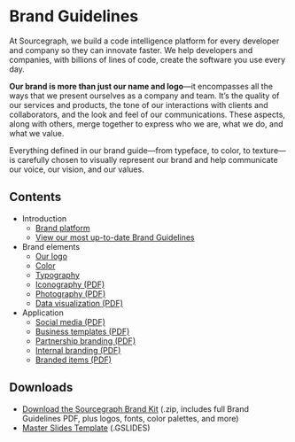 # Brand Guidelines

At Sourcegraph, we build a code intelligence platform for every developer and company so they can innovate faster.
We help developers and companies, with billions of lines of code, create the software you use every day.

<strong class="text-vivid-violet">Our brand is more than just our name and logo</strong>—it encompasses all the ways that we present ourselves
as a company and team. It’s the quality of our services and products, the tone of our interactions with
clients and collaborators, and the look and feel of our communications. These aspects, along with others,
merge together to express who we are, what we do,
and what we value.

Everything defined in our brand guide—from typeface, to color, to texture—is carefully chosen to visually represent our brand and help communicate our voice, our vision, and our values.

## Contents

<object role="img" data="how_we_express_our_brand.svg" style="float: right; margin-left: 2rem; max-width: 30rem"></object>

- Introduction
  - [Brand platform](brand-platform.md)
  - [View our most up-to-date Brand Guidelines](https://www.figma.com/proto/FgyGEwbhLuXgIKOh3If74s/Brand-Guidelines?page-id=0%3A1&node-id=1%3A822&viewport=913%2C2290%2C0.21&scaling=min-zoom)
- Brand elements
  - [Our logo](logo.md)
  - [Color](color.md)
  - [Typography](typography.md)
  - [Iconography (PDF)](https://sourcegraphstatic.com/Sourcegraph_Brand_Guidelines.pdf#page=46)
  - [Photography (PDF)](https://sourcegraphstatic.com/Sourcegraph_Brand_Guidelines.pdf#page=54)
  - [Data visualization (PDF)](https://sourcegraphstatic.com/Sourcegraph_Brand_Guidelines.pdf#page=57)
- Application
  - [Social media (PDF)](https://sourcegraphstatic.com/Sourcegraph_Brand_Guidelines.pdf#page=66)
  - [Business templates (PDF)](https://sourcegraphstatic.com/Sourcegraph_Brand_Guidelines.pdf#page=69)
  - [Partnership branding (PDF)](https://sourcegraphstatic.com/Sourcegraph_Brand_Guidelines.pdf#page=73)
  - [Internal branding (PDF)](https://sourcegraphstatic.com/Sourcegraph_Brand_Guidelines.pdf#page=77)
  - [Branded items (PDF)](https://sourcegraphstatic.com/Sourcegraph_Brand_Guidelines.pdf#page=79)

## Downloads

- [Download the Sourcegraph Brand Kit](https://f.hubspotusercontent20.net/hubfs/2762526/Brand%20assets/Sourcegraph%20Brand%20Kit%202.2%20-%20May%202021.zip) (.zip, includes full Brand Guidelines PDF, plus logos, fonts, color palettes, and more)
- [Master Slides Template](https://docs.google.com/presentation/d/18ovKYtoPhYV93rITNXEKZ2z5jlT9PSuXeJV3a8XlWuc/edit#slide=id.gd3ef0c1bfc_0_105) (.GSLIDES)
